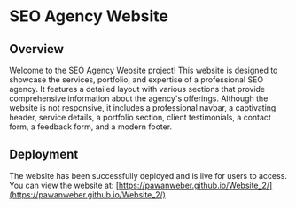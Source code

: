 # SEO Agency Website

## Overview
Welcome to the SEO Agency Website project! This website is designed to showcase the services, portfolio, and expertise of a professional SEO agency. It features a detailed layout with various sections that provide comprehensive information about the agency's offerings. Although the website is not responsive, it includes a professional navbar, a captivating header, service details, a portfolio section, client testimonials, a contact form, a feedback form, and a modern footer.

## Deployment
The website has been successfully deployed and is live for users to access. You can view the website at: [https://pawanweber.github.io/Website_2/](https://pawanweber.github.io/Website_2/)
